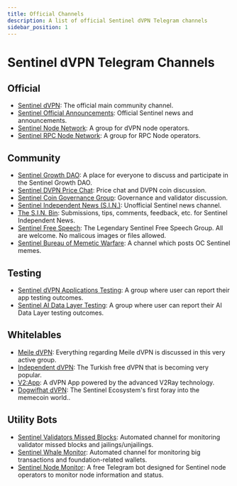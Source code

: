 ```yaml
---
title: Official Channels
description: A list of official Sentinel dVPN Telegram channels 
sidebar_position: 1
---
```



# Sentinel dVPN Telegram Channels

## Official

- [Sentinel dVPN](https://t.me/sentineldvpn): The official main community channel.
- [Sentinel Official Announcements](https://t.me/Sentinel_Announcements): Official Sentinel news and announcements.
- [Sentinel Node Network](https://t.me/SentinelNodeNetwork): A group for dVPN node operators.
- [Sentinel RPC Node Network](https://t.me/sentinelrpcnodes): A group for RPC Node operators.


## Community

- [Sentinel Growth DAO](https://t.me/SentinelGrowthDAO): A place for everyone to discuss and participate in the Sentinel Growth DAO.
- [Sentinel DVPN Price Chat](https://t.me/dvpnpricediscussion): Price chat and DVPN coin discussion.
- [Sentinel Coin Governance Group](https://t.me/SentinelGov): Governance and validator discussion.
- [Sentinel Independent News (S.I.N.)](https://t.me/sentinel_independent): Unofficial Sentinel news channel.
- [The S.I.N. Bin](https://t.me/the_sinbin): Submissions, tips, comments, feedback, etc. for Sentinel Independent News.
- [Sentinel Free Speech](https://t.me/Sentinelfreespeech): The Legendary Sentinel Free Speech Group. All are welcome. No malicous images or files allowed.
- [Sentinel Bureau of Memetic Warfare](https://t.me/Sentinelmemewar): A channel which posts OC Sentinel memes.


## Testing

- [Sentinel dVPN Applications Testing](https://t.me/VPNproducttesting): A group where user can report their app testing outcomes.
- [Sentinel AI Data Layer Testing](https://t.me/SentinelAItesting): A group where user can report their AI Data Layer testing outcomes.


## Whitelables

- [Meile dVPN](https://t.me/MathNodes): Everything regarding Meile dVPN is discussed in this very active group.
- [Independent dVPN](https://t.me/independentdvpn): The Turkish free dVPN that is becoming very popular.
- [V2:App](https://t.me/v2app): A dVPN App powered by the advanced V2Ray technology.
- [Dogwifhat dVPN](https://t.me/dogwifhatdvpn): The Sentinel Ecosystem's first foray into the memecoin world..


## Utility Bots

- [Sentinel Validators Missed Blocks](https://t.me/sentinel_missed): Automated channel for monitoring validator missed blocks and jailings/unjailings.
- [Sentinel Whale Monitor](https://t.me/sentinel_whale_monitor): Automated channel for monitoring big transactions and foundation-related wallets.
- [Sentinel Node Monitor](https://t.me/dvpn_node_bot): A free Telegram bot designed for Sentinel node operators to monitor node information and status.